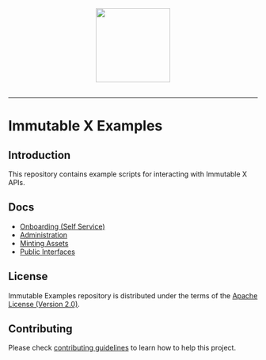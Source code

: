 <div align="center">
  <a href="https://www.immutable.com">
    <img width="150" src="https://assets-global.website-files.com/5f7eec37ff782e797edabe11/5f8d36771ffcf8c91b03e7f4_dark.svg">
  </a>
  <br>
  <br>
</div>

---

# Immutable X Examples

## Introduction

This repository contains example scripts for interacting with Immutable X APIs. 

## Docs

* [Onboarding (Self Service)](docs/onboarding.md) 
* [Administration](docs/administration.md)
* [Minting Assets](docs/minting-assets.md)
* [Public Interfaces](docs/public-interfaces.md)

## License

Immutable Examples repository is distributed under the terms of the [Apache License (Version 2.0)](LICENSE).

## Contributing
Please check [contributing guidelines](CONTRIBUTING.md) to learn how to help this project.
